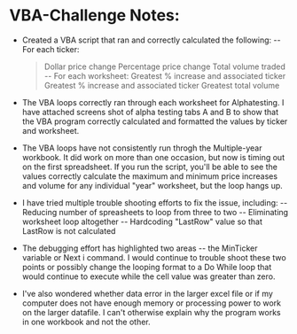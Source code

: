 # VBA-Challenge Notes:

- Created a VBA script that ran and correctly calculated the following:
-- For each ticker:
	> Dollar price change
	> Percentage price change
	> Total volume traded
-- For each worksheet:
	> Greatest % increase and associated ticker
	> Greatest % increase and associated ticker
	> Greatest total volume

- The VBA loops correctly ran through each worksheet for Alphatesting.  I have attached screens shot of alpha testing tabs A and B to show that the VBA program correctly calculated and formatted the values by ticker and worksheet.  

- The VBA loops have not consistently run throgh the Multiple-year workbook.  It did work on more than one occasion, but now is timing out on the first spreadsheet.  If you run the script, you'll be able to see the values correctly calculate the maximum and minimum price increases and volume for any individual "year" worksheet, but the loop hangs up.

- I have tried multiple trouble shooting efforts to fix the issue, including:
	-- Reducing number of spreasheets to loop from three to two
	-- Eliminating worksheet loop altogether
	-- Hardcoding "LastRow" value so that LastRow is not calculated

- The debugging effort has highlighted two areas -- the MinTicker variable or Next i command.  I would continue to trouble shoot these two points or possibly change the looping format to a Do While loop that would continue to execute while the cell value was greater than zero. 

- I've also wondered whether data error in the larger excel file or if my computer does not have enough memory or processing power to work on the larger datafile.  I can't otherwise explain why the program works in one workbook and not the other.


	

	